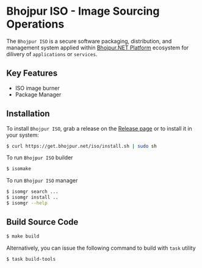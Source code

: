 # Bhojpur ISO - Image Sourcing Operations

The `Bhojpur ISO` is a secure software packaging, distribution, and management system
applied within [Bhojpur.NET Platform](https://github.com/bhojpur/platform) ecosystem
for dilivery of `applications` or `services`.

## Key Features

- ISO image burner
- Package Manager

## Installation

To install `Bhojpur ISO`, grab a release on the [Release page](https://github.com/bhojpur/iso/releases)
or to install it in your system:

```bash
$ curl https://get.bhojpur.net/iso/install.sh | sudo sh
```

To run `Bhojpur ISO` builder

```bash
$ isomake
```

To run `Bhojpur ISO` manager

```bash
$ isomgr search ...
$ isomgr install ..
$ isomgr --help
```

## Build Source Code

```bash
$ make build
```

Alternatively, you can issue the following command to build with `task` utility

```bash
$ task build-tools
```
